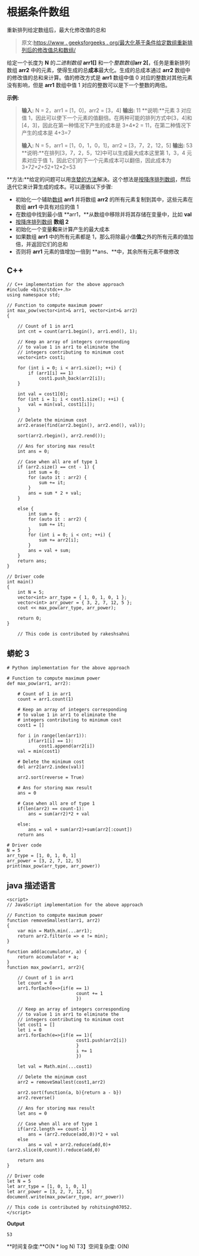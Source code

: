 # 根据条件数组

重新排列给定数组后，最大化修改值的总和

> 原文:[https://www . geeksforgeeks . org/最大化基于条件给定数组重新排列后的修改值总和数组/](https://www.geeksforgeeks.org/maximize-the-sum-of-modified-values-after-rearranging-given-array-based-on-condition-array/)

给定一个长度为 **N** 的*二进制数组* **arr1[]** 和一个*整数数组***arr 2[**，任务是重新排列数组 **arr2** 中的元素，使得生成的总**成本**最大化。生成的总成本通过 **arr2** 数组中的修改值的总和来计算。值的修改方式是 **arr1** 数组中值 0 对应的整数对其他元素没有影响，但是 **arr1** 数组中值 1 对应的整数可以是下一个整数的两倍。

**示例:**

> **输入:** N = 2，arr1 = [1，0]，arr2 = [3，4]
> **输出:** 11
> **说明:**元素 3 对应值 1，因此可以使下一个元素的值翻倍。在两种可能的排列方式中[3，4]和[4，3]，因此在第一种情况下产生的成本是 3+4*2 = 11，在第二种情况下产生的成本是 4+3=7
> 
> **输入:** N = 5，arr1 = [1，0，1，0，1]，arr2 = [3，7，2，12，5]
> **输出:** 53
> **说明:**在排列[3，7，2，5，12]中可以生成最大成本这里第 1，3，4 元素对应于值 1，因此它们的下一个元素成本可以翻倍，因此成本为 3+7*2+2+5*2+12*2=53

**方法:**给定的问题可以用[贪婪的方法](https://www.geeksforgeeks.org/greedy-algorithms/)解决。这个想法是[按降序排列数组](https://www.geeksforgeeks.org/how-to-sort-an-array-in-descending-order-using-stl-in-c/)，然后迭代它来计算生成的成本。可以遵循以下步骤:

*   初始化一个辅助[数组](https://www.geeksforgeeks.org/array-data-structure/) **arr1** 并将数组 **arr2** 的所有元素复制到其中，这些元素在数组 **arr1** 中具有对应的值 1
*   在数组中找到最小值 **arr1，**从数组中移除并将其存储在变量中，比如 **val**
*   [按降序排列数组](https://www.geeksforgeeks.org/how-to-sort-an-array-in-descending-order-using-stl-in-c/) **数组 2**
*   初始化一个变量**和**来计算产生的最大成本
*   如果数组 **arr1** 中的所有元素都是 1，那么将除最小值**值**之外的所有元素的值加倍，并返回它们的总和
*   否则将 **arr1** 元素的值增加一倍到 **ans、**中，其余所有元素不做修改

## C++

```
// C++ implementation for the above approach
#include <bits/stdc++.h>
using namespace std;

// Function to compute maximum power
int max_pow(vector<int>& arr1, vector<int>& arr2)
{

    // Count of 1 in arr1
    int cnt = count(arr1.begin(), arr1.end(), 1);

    // Keep an array of integers corresponding
    // to value 1 in arr1 to eliminate the
    // integers contributing to minimum cost
    vector<int> cost1;

    for (int i = 0; i < arr1.size(); ++i) {
        if (arr1[i] == 1)
            cost1.push_back(arr2[i]);
    }

    int val = cost1[0];
    for (int i = 1; i < cost1.size(); ++i) {
        val = min(val, cost1[i]);
    }

    // Delete the minimum cost
    arr2.erase(find(arr2.begin(), arr2.end(), val));

    sort(arr2.rbegin(), arr2.rend());

    // Ans for storing max result
    int ans = 0;

    // Case when all are of type 1
    if (arr2.size() == cnt - 1) {
        int sum = 0;
        for (auto it : arr2) {
            sum += it;
        }
        ans = sum * 2 + val;
    }

    else {
        int sum = 0;
        for (auto it : arr2) {
            sum += it;
        }
        for (int i = 0; i < cnt; ++i) {
            sum += arr2[i];
        }
        ans = val + sum;
    }
    return ans;
}

// Driver code
int main()
{
    int N = 5;
    vector<int> arr_type = { 1, 0, 1, 0, 1 };
    vector<int> arr_power = { 3, 2, 7, 12, 5 };
    cout << max_pow(arr_type, arr_power);

    return 0;
}

    // This code is contributed by rakeshsahni
```

## 蟒蛇 3

```
# Python implementation for the above approach

# Function to compute maximum power
def max_pow(arr1, arr2):

    # Count of 1 in arr1
    count = arr1.count(1)

    # Keep an array of integers corresponding
    # to value 1 in arr1 to eliminate the
    # integers contributing to minimum cost
    cost1 = []

    for i in range(len(arr1)):
        if(arr1[i] == 1):
            cost1.append(arr2[i])
    val = min(cost1)

    # Delete the minimum cost
    del arr2[arr2.index(val)]

    arr2.sort(reverse = True)

    # Ans for storing max result
    ans = 0

    # Case when all are of type 1
    if(len(arr2) == count-1):
        ans = sum(arr2)*2 + val

    else:
        ans = val + sum(arr2)+sum(arr2[:count])
    return ans

# Driver code
N = 5
arr_type = [1, 0, 1, 0, 1]
arr_power = [3, 2, 7, 12, 5]
print(max_pow(arr_type, arr_power))
```

## java 描述语言

```
<script>
// JavaScript implementation for the above approach

// Function to compute maximum power
function removeSmallest(arr1, arr2)
{
    var min = Math.min(...arr1);
    return arr2.filter(e => e != min);
}

function add(accumulator, a) {
    return accumulator + a;
}
function max_pow(arr1, arr2){

    // Count of 1 in arr1
    let count = 0
    arr1.forEach(e=>{if(e == 1)
                          count += 1
                          })

    // Keep an array of integers corresponding
    // to value 1 in arr1 to eliminate the
    // integers contributing to minimum cost
    let cost1 = []
    let i = 0
    arr1.forEach(e=>{if(e == 1){
                          cost1.push(arr2[i])
                          }
                          i += 1
                          })

    let val = Math.min(...cost1)

    // Delete the minimum cost
    arr2 = removeSmallest(cost1,arr2)

    arr2.sort(function(a, b){return a - b})
    arr2.reverse()

    // Ans for storing max result
    let ans = 0

    // Case when all are of type 1
    if(arr2.length == count-1)
        ans = (arr2.reduce(add,0))*2 + val
    else
        ans = val + arr2.reduce(add,0)+(arr2.slice(0,count)).reduce(add,0)

    return ans
}

// Driver code
let N = 5
let arr_type = [1, 0, 1, 0, 1]
let arr_power = [3, 2, 7, 12, 5]
document.write(max_pow(arr_type, arr_power))

// This code is contributed by rohitsingh07052.
</script>
```

**Output**

```
53
```

**时间复杂度:**O(N * log N)
T3】空间复杂度: O(N)